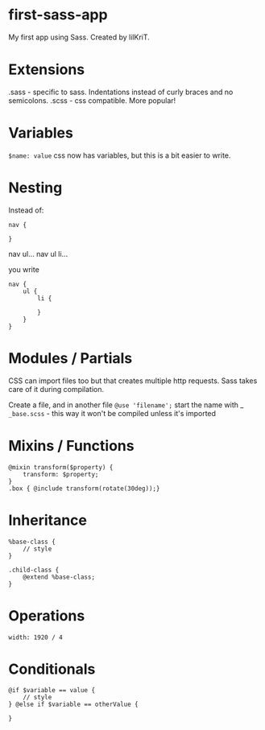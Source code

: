 # first-sass-app

My first app using Sass.
Created by lilKriT.

# Extensions

.sass - specific to sass. Indentations instead of curly braces and no semicolons.
.scss - css compatible. More popular!

# Variables

`$name: value`
css now has variables, but this is a bit easier to write.

# Nesting

Instead of:

```
nav {

}
```

nav ul...
nav ul li...

you write

```
nav {
    ul {
        li {

        }
    }
}
```

# Modules / Partials

CSS can import files too but that creates multiple http requests.
Sass takes care of it during compilation.

Create a file, and in another file `@use 'filename';`
start the name with \_
`_base.scss` - this way it won't be compiled unless it's imported

# Mixins / Functions

```
@mixin transform($property) {
    transform: $property;
}
.box { @include transform(rotate(30deg));}
```

# Inheritance

```
%base-class {
    // style
}

.child-class {
    @extend %base-class;
}
```

# Operations

`width: 1920 / 4`

# Conditionals

```
@if $variable == value {
    // style
} @else if $variable == otherValue {

}
```
